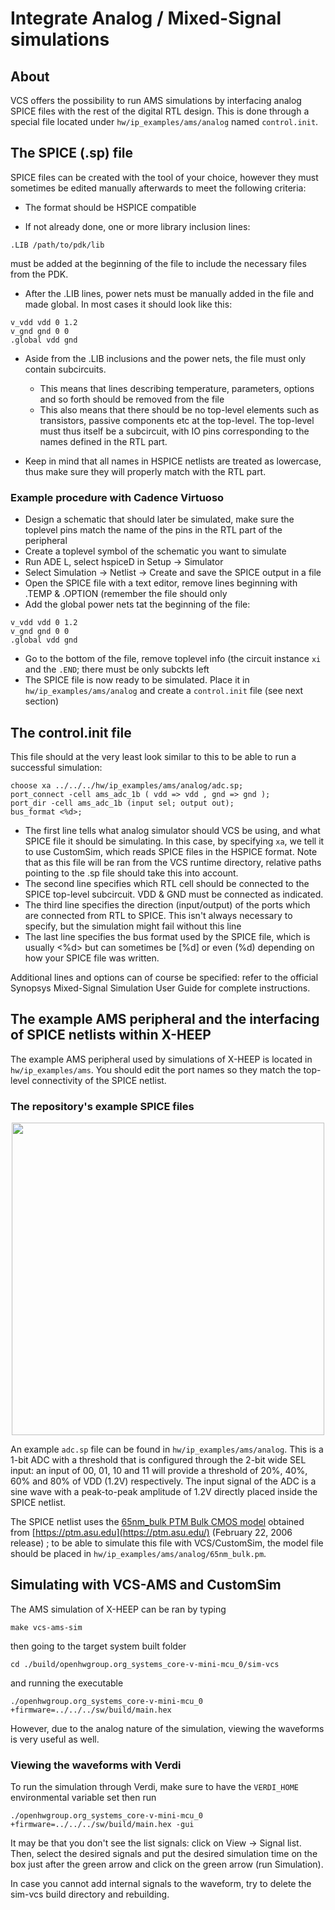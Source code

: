 #  Integrate Analog / Mixed-Signal simulations

## About

VCS offers the possibility to run AMS simulations by interfacing analog SPICE files with the rest of the digital RTL design. This is done through a special file located under `hw/ip_examples/ams/analog` named `control.init`.

## The SPICE (.sp) file

SPICE files can be created with the tool of your choice, however they must sometimes be edited manually afterwards to meet the following criteria:

- The format should be HSPICE compatible

- If not already done, one or more library inclusion lines:
```
.LIB /path/to/pdk/lib
```
must be added at the beginning of the file to include the necessary files from the PDK.

- After the .LIB lines, power nets must be manually added in the file and made global. In most cases it should look like this:
```
v_vdd vdd 0 1.2
v_gnd gnd 0 0
.global vdd gnd
```

- Aside from the .LIB inclusions and the power nets, the file must only contain subcircuits.
    - This means that lines describing temperature, parameters, options and so forth should be removed from the file
    - This also means that there should be no top-level elements such as transistors, passive components etc at the top-level. The top-level must thus itself be a subcircuit, with IO pins corresponding to the names defined in the RTL part.

- Keep in mind that all names in HSPICE netlists are treated as lowercase, thus make sure they will properly match with the RTL part.

### Example procedure with Cadence Virtuoso

- Design a schematic that should later be simulated, make sure the toplevel pins match the name of the pins in the RTL part of the peripheral
- Create a toplevel symbol of the schematic you want to simulate
- Run ADE L, select hspiceD in Setup -> Simulator
- Select Simulation -> Netlist -> Create and save the SPICE output in a file
- Open the SPICE file with a text editor, remove lines beginning with .TEMP & .OPTION (remember the file should only
- Add the global power nets tat the beginning of the file:
```
v_vdd vdd 0 1.2
v_gnd gnd 0 0
.global vdd gnd
```
- Go to the bottom of the file, remove toplevel info (the circuit instance `xi` and the `.END`; there must be only subckts left
- The SPICE file is now ready to be simulated. Place it in `hw/ip_examples/ams/analog` and create a `control.init` file (see next section)

## The control.init file

This file should at the very least look similar to this to be able to run a successful simulation:
```
choose xa ../../../hw/ip_examples/ams/analog/adc.sp;
port_connect -cell ams_adc_1b ( vdd => vdd , gnd => gnd );
port_dir -cell ams_adc_1b (input sel; output out);
bus_format <%d>;
```
- The first line tells what analog simulator should VCS be using, and what SPICE file it should be simulating. In this case, by specifying `xa`, we tell it to use CustomSim, which reads SPICE files in the HSPICE format. Note that as this file will be ran from the VCS runtime directory, relative paths pointing to the .sp file should take this into account.
- The second line specifies which RTL cell should be connected to the SPICE top-level subcircuit. VDD & GND must be connected as indicated.
- The third line specifies the direction (input/output) of the ports which are connected from RTL to SPICE. This isn't always necessary to specify, but the simulation might fail without this line
- The last line specifies the bus format used by the SPICE file, which is usually <%d> but can sometimes be [%d] or even (%d) depending on how your SPICE file was written.

Additional lines and options can of course be specified: refer to the official Synopsys Mixed-Signal Simulation User Guide for complete instructions.

## The example AMS peripheral and the interfacing of SPICE netlists within X-HEEP

The example AMS peripheral used by simulations of X-HEEP is located in `hw/ip_examples/ams`. You should edit the port names so they match the top-level connectivity of the SPICE netlist.


### The repository's example SPICE files

<p align="center"><img src="block_diagrams/example_adc.svg" width="500"></p>

An example `adc.sp` file can be found in `hw/ip_examples/ams/analog`. This is a 1-bit ADC with a threshold that is configured through the 2-bit wide SEL input: an input of 00, 01, 10 and 11 will provide a threshold of 20%, 40%, 60% and 80% of VDD (1.2V) respectively. The input signal of the ADC is a sine wave with a peak-to-peak amplitude of 1.2V directly placed inside the SPICE netlist.

The SPICE netlist uses the [65nm_bulk PTM Bulk CMOS model](http://ptm.asu.edu/modelcard/2006/65nm_bulk.pm) obtained from [https://ptm.asu.edu](https://ptm.asu.edu/) (February 22, 2006 release) ; to be able to simulate this file with VCS/CustomSim, the model file should be placed in `hw/ip_examples/ams/analog/65nm_bulk.pm`.

## Simulating with VCS-AMS and CustomSim

The AMS simulation of X-HEEP can be ran by typing
```
make vcs-ams-sim
```

then going to the target system built folder

```
cd ./build/openhwgroup.org_systems_core-v-mini-mcu_0/sim-vcs
```

and running the executable

```
./openhwgroup.org_systems_core-v-mini-mcu_0 +firmware=../../../sw/build/main.hex
```

However, due to the analog nature of the simulation, viewing the waveforms is very useful as well.

### Viewing the waveforms with Verdi

To run the simulation through Verdi, make sure to have the `VERDI_HOME` environmental variable  set then run
```
./openhwgroup.org_systems_core-v-mini-mcu_0 +firmware=../../../sw/build/main.hex -gui
```

It may be that you don't see the list signals: click on View -> Signal list. Then, select the desired signals and put the desired simulation time on the box just after the green arrow and click on the green arrow (run Simulation).

In case you cannot add internal signals to the waveform, try to delete the sim-vcs build directory and rebuilding.

